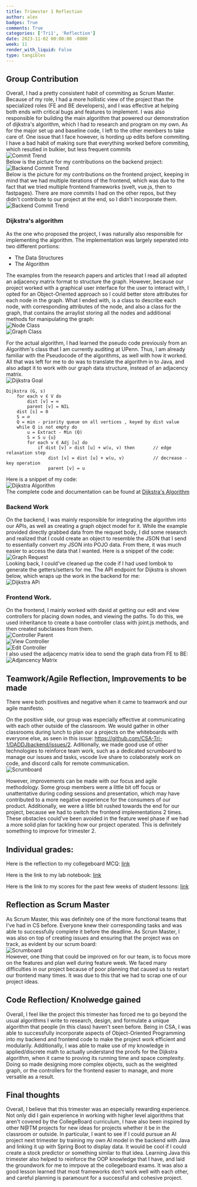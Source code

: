 ```yaml
---
title: Trimester 1 Reflection
author: alex
badges: True
comments: True
categories: ['Tri1', 'Reflection']
date: 2023-11-02 00:00:00 -0800
week: 11
render_with_liquid: False
type: tangibles
---
```

## Group Contribution
Overall, I had a pretty consistent habit of commiting as Scrum Master. Because of my role, I had a more hollistic view of the project than the specialized roles (FE and BE developers), and I was effective at helping both ends with critical bugs and features to implement. I was also responsible for building the main algorithm that powered our demonstration of dijkstra's algorithm, which I had to research and program on my own. As for the major set up and baseline code, I left to the other members to take care of. One issue that I face however, is hording up edits before commiting. I have a bad habit of making sure that everything worked before commiting, which resutled in bulkier, but less frequent commits  
![Commit Trend](/assets/img/tri1/commits.png)   
Below is the picture for my contributions on the backend project:
![Backend Commit Trend](/assets/img/tri1/be_commits.png)   
Below is the picture for my contributions on the frontend project, keeping in mind that  we had multiple iterations of the frontend, which was due to the fact that we tried multiple frontend frameworks (svelt, vue.js, then to fastpages). There are more commits I had on the other repos, but they didn't contribute to our project at the end, so I didn't incorporate them.  
![Backend Commit Trend](/assets/img/tri1/fe_commits.png)   

### Dijkstra's algorithm
As the one who proposed the project, I was naturally also responsible for implementing the algorithm. The implementation was largely seperated into two different portions:  
 - The Data Structures  
 - The Algorithm  
   
The examples from the research papers and articles that I read all adopted an adjacency matrix format to structure the graph. However, because our project worked with a graphical user interface for the user to interact with, I opted for an Object-Oriented approach so I could better store attributes for each node in the graph. What I ended with, is a class to describe each node, with corresponding attributes of the node, and also a class for the graph, that contains the arraylist storing all the nodes and additional methods for manipulating the graph:  
![Node Class](/assets/img/tri1/node_obj.png)     
![Graph Class](/assets/img/tri1/graph_class.png)  

For the actual algorithm, I had learned the pseudo code previously from an Algorithm's class that I am currently auditing at UPenn. Thus, I am already familiar with the Pseudocode of the algorithms, as well with how it worked. All that was left for me to do was to translate the algorithm in to Java, and also adapt it to work with our graph data structure, instead of an adjacency matrix.  
![Dijkstra Goal](/assets/img/tri1/dijkstra_goal.png)  
```
Dijkstra (G, s)
    for each v ∈ V do
        dist [v] = ∞
        parent [v] = NIL
    dist [s] = 0
    S = ∅
    Q = min - priority queue on all vertices , keyed by dist value
    while Q is not empty do
        u = Extract - Min (Q)
        S = S ∪ {u}
        for each v ∈ Adj [u] do
            if dist [v] > dist [u] + w(u, v) then       // edge relaxation step
                dist [v] = dist [u] + w(u, v)           // decrease - key operation
                parent [v] = u
```   
Here is a snippet of my code:  
![Dijkstra Algorithm](/assets/img/tri1/dijkstra_algo.png)  
The complete code and documentation can be found at [Dijkstra's Algorithm](https://ylu-1258.github.io/YLU_blog/posts/Dijkstra-Algorithm/) 

### Backend Work
On the backend, I was mainly responsible for integrating the algorithm into our APIs, as well as creating a graph object model for it. While the example provided directly grabbed data from the requset body, I did some research and realized that I could create an object to resemble the JSON that I send to essentially convert my JSON into POJO data. From there, it was much easier to access the data that I wanted. Here is a snippet of the code:  
![Graph Request](/assets/img/tri1/graph_request.png)  
Looking back, I could've cleaned up the code if I had used lombok to generate the getters/setters for me. The API endpoint for Dijkstra is shown below, which wraps up the work in the backend for me:   
![Dijkstra APi](/assets/img/tri1/dijkstra_api.png)  

### Frontend Work.
On the frontend, I mainly worked with david at getting our edit and view controllers for placing down nodes, and viewing the paths. To do this, we used inheritance to create a base controller class with joint.js methods, and then created subclasses from them.  
![Controller Parent](/assets/img/tri1/controller.png)  
![View Controller](/assets/img/tri1/view_controller.png)  
![Edit Controller](/assets/img/tri1/edit_controller.png)  
I also used the adjacency matrix idea to send the graph data from FE to BE:  
![Adjancency Matrix](/assets/img/tri1/adj_matrix.png)  

## Teamwork/Agile Reflection, Improvements to be made
There were both positives and negative when it came to teamwork and our agile manifesto.  

On the positive side, our group was especially effective at communicating with each other outside of the classroom. We would gather in other classrooms during lunch to plan our a projects on the whiteboards with everyone else, as seen in this issue: https://github.com/CSA-Tri-1/DADDJbackend/issues/2. Aditionally, we made good use of other technologies to reinforce team work, such as a dedicated scrumboard to manage our issues and tasks, vscode live share to colaborately work on code, and discord calls for remote communication.  
![Scrumboard](/assets/img/tri1/scrumboard.png)  

However, improvements can be made with our focus and agile methodology. Some group members were a little bit off focus or unattentative during coding sessions and presentation, which may have contributed to a more negative experience for the consumers of our product. Additionally, we were a little bit rushed towards the end for our project, because we had to switch the frontend implementations 2 times. These obstacles could've been avoided in the feature weel phase if we had a more solid plan for tackling how our project operated. This is definitely something to improve for trimester 2.

## Individual grades:
Here is the reflection to my collegeboard MCQ: [link](https://ylu-1258.github.io/YLU_blog/posts/Collegeboard-MCQ-Practice/)

Here is the link to my lab notebook: [link](https://ylu-1258.github.io/YLU_blog/lab-notebook/)

Here is the link to my scores for the past few weeks of student lessons: [link](https://github.com/YLu-1258/YLU_blog/issues/6)


## Reflection as Scrum Master
As Scrum Master, this was definitely one of the more functional teams that I've had in CS before. Everyone knew their corresponding tasks and was able to successfully complete it before the deadline. As Scrum Master, I was also on top of creating issues and ensuring that the project was on track, as evident by our scrum board:  
![Scrumboard](/assets/img/tri1/scrumboard.png)  
However, one thing that could be improved on for our team, is to focus more on the features and plan well during feature week. We faced many difficulties in our project because of poor planning that caused us to restart our frontend many times. It was due to this that we had to scrap one of our project ideas.
## Code Reflection/ Knolwedge gained
Overall, I feel like the project this trimester has forced me to go beyond the usual algorithms I write to research, design, and formulate a unique algorithm that people (in this class) haven't seen before. Being in CSA, I was able to successfully incorporate aspects of Object-Oriented Programming into my backend and frontend code to make the  project work efficient and modularily. Additionally, I was able to make use of my knowledge in applied/discrete math to actually understand the proofs for the Dijkstra algorithm, when it came to proving its running time and space complexity. Doing so made designing more complex objects, such as the weighted graph, or the controllers for the frontend easier to manage, and more versatile as a result.  

## Final thoughts
Overall, I believe that this trimester was an especially rewarding experience. Not only did I gain experience in working with higher level algorithms that aren't covered by the CollegeBoard curriculum, I have also been inspired by other N@TM projects for new ideas for projects whether it be in the classroom or outside. In particular, I want to see if I could pursue an AI project next trimester by training my own AI model in the backend with Java and linking it up with Spring Boot to display data. It would be cool if I could create a stock predictor or something similar to that idea. Learning Java this trimester also helped to reinforce the OOP knowledge that I have, and laid the groundwork for me to imrpove at the collegeboard exams. It was also a good lesson learned that most frameworks don't work well with each other, and careful planning is paramount for a successful and cohesive project.